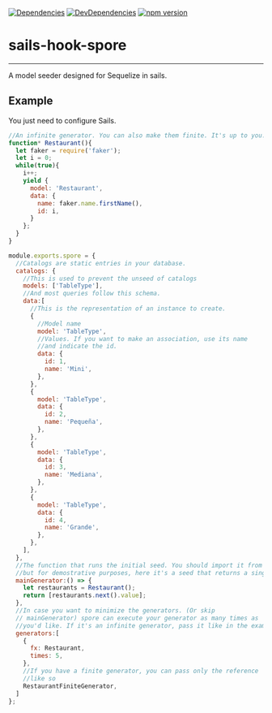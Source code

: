 [![Dependencies](https://david-dm.org/malpercio/sails-hook-iceline.svg)](https://david-dm.org/malpercio/sails-hook-iceline)
[![DevDependencies](https://david-dm.org/malpercio/sails-hook-iceline/dev-status.svg)](https://david-dm.org/malpercio/sails-hook-iceline)
[![npm version](https://badge.fury.io/js/sails-hook-spore.svg)](https://badge.fury.io/js/sails-hook-spore)

# sails-hook-spore
__________________

A model seeder designed for Sequelize in sails.

## Example

You just need to configure Sails.

```js
//An infinite generator. You can also make them finite. It's up to you.
function* Restaurant(){
  let faker = require('faker');
  let i = 0;
  while(true){
    i++;
    yield {
      model: 'Restaurant',
      data: {
        name: faker.name.firstName(),
        id: i,
      }
    };
  }
}

module.exports.spore = {
  //Catalogs are static entries in your database.
  catalogs: {
    //This is used to prevent the unseed of catalogs
    models: ['TableType'],
    //And most queries follow this schema.
    data:[
      //This is the representation of an instance to create.
      {
        //Model name
        model: 'TableType',
        //Values. If you want to make an association, use its name
        //and indicate the id.
        data: {
          id: 1,
          name: 'Mini',
        },
      },
      {
        model: 'TableType',
        data: {
          id: 2,
          name: 'Pequeña',
        },
      },
      {
        model: 'TableType',
        data: {
          id: 3,
          name: 'Mediana',
        },
      },
      {
        model: 'TableType',
        data: {
          id: 4,
          name: 'Grande',
        },
      },
    ],
  },
  //The function that runs the initial seed. You should import it from somewhere else,
  //but for demostrative purposes, here it's a seed that returns a single Restaurant
  mainGenerator:() => {
    let restaurants = Restaurant();
    return [restaurants.next().value];
  },
  //In case you want to minimize the generators. (Or skip
  // mainGenerator) spore can execute your generator as many times as
  //you'd like. If it's an infinite generator, pass it like in the example
  generators:[
    {
      fx: Restaurant,
      times: 5,
    },
    //If you have a finite generator, you can pass only the reference
    //like so
    RestaurantFiniteGenerator,
  ]
};


```
